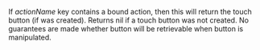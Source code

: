 If _actionName_ key contains a bound action, then this will return the touch button (if was created). Returns nil if a touch button was not created. No guarantees are made whether button will be retrievable when button is manipulated.